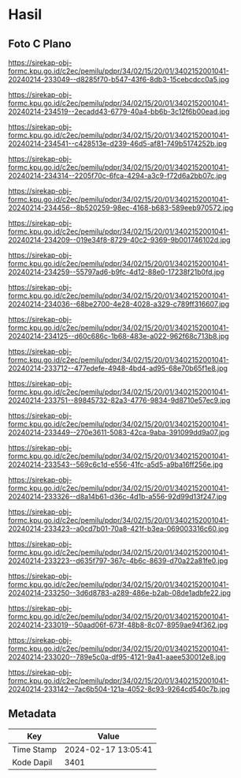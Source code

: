 # Hasil

## Foto C Plano

https://sirekap-obj-formc.kpu.go.id/c2ec/pemilu/pdpr/34/02/15/20/01/3402152001041-20240214-233049--d8285f70-b547-43f6-8db3-15cebcdcc0a5.jpg

https://sirekap-obj-formc.kpu.go.id/c2ec/pemilu/pdpr/34/02/15/20/01/3402152001041-20240214-234519--2ecadd43-6779-40a4-bb6b-3c12f6b00ead.jpg

https://sirekap-obj-formc.kpu.go.id/c2ec/pemilu/pdpr/34/02/15/20/01/3402152001041-20240214-234541--c428513e-d239-46d5-af81-749b5174252b.jpg

https://sirekap-obj-formc.kpu.go.id/c2ec/pemilu/pdpr/34/02/15/20/01/3402152001041-20240214-234314--2205f70c-6fca-4294-a3c9-f72d6a2bb07c.jpg

https://sirekap-obj-formc.kpu.go.id/c2ec/pemilu/pdpr/34/02/15/20/01/3402152001041-20240214-234456--8b520259-98ec-4168-b683-589eeb970572.jpg

https://sirekap-obj-formc.kpu.go.id/c2ec/pemilu/pdpr/34/02/15/20/01/3402152001041-20240214-234209--019e34f8-8729-40c2-9369-9b001746102d.jpg

https://sirekap-obj-formc.kpu.go.id/c2ec/pemilu/pdpr/34/02/15/20/01/3402152001041-20240214-234259--55797ad6-b9fc-4d12-88e0-17238f21b0fd.jpg

https://sirekap-obj-formc.kpu.go.id/c2ec/pemilu/pdpr/34/02/15/20/01/3402152001041-20240214-234036--68be2700-4e28-4028-a329-c789ff316607.jpg

https://sirekap-obj-formc.kpu.go.id/c2ec/pemilu/pdpr/34/02/15/20/01/3402152001041-20240214-234125--d60c686c-1b68-483e-a022-962f68c713b8.jpg

https://sirekap-obj-formc.kpu.go.id/c2ec/pemilu/pdpr/34/02/15/20/01/3402152001041-20240214-233712--477edefe-4948-4bd4-ad95-68e70b65f1e8.jpg

https://sirekap-obj-formc.kpu.go.id/c2ec/pemilu/pdpr/34/02/15/20/01/3402152001041-20240214-233751--89845732-82a3-4776-9834-9d8710e57ec9.jpg

https://sirekap-obj-formc.kpu.go.id/c2ec/pemilu/pdpr/34/02/15/20/01/3402152001041-20240214-233449--270e3611-5083-42ca-9aba-391099dd9a07.jpg

https://sirekap-obj-formc.kpu.go.id/c2ec/pemilu/pdpr/34/02/15/20/01/3402152001041-20240214-233543--569c6c1d-e556-41fc-a5d5-a9ba16ff256e.jpg

https://sirekap-obj-formc.kpu.go.id/c2ec/pemilu/pdpr/34/02/15/20/01/3402152001041-20240214-233326--d8a14b61-d36c-4d1b-a556-92d99d13f247.jpg

https://sirekap-obj-formc.kpu.go.id/c2ec/pemilu/pdpr/34/02/15/20/01/3402152001041-20240214-233423--a0cd7b01-70a8-421f-b3ea-069003316c60.jpg

https://sirekap-obj-formc.kpu.go.id/c2ec/pemilu/pdpr/34/02/15/20/01/3402152001041-20240214-233223--d635f797-367c-4b6c-8639-d70a22a81fe0.jpg

https://sirekap-obj-formc.kpu.go.id/c2ec/pemilu/pdpr/34/02/15/20/01/3402152001041-20240214-233250--3d6d8783-a289-486e-b2ab-08de1adbfe22.jpg

https://sirekap-obj-formc.kpu.go.id/c2ec/pemilu/pdpr/34/02/15/20/01/3402152001041-20240214-233019--50aad06f-673f-48b8-8c07-8959ae94f362.jpg

https://sirekap-obj-formc.kpu.go.id/c2ec/pemilu/pdpr/34/02/15/20/01/3402152001041-20240214-233020--789e5c0a-df95-4121-9a41-aaee530012e8.jpg

https://sirekap-obj-formc.kpu.go.id/c2ec/pemilu/pdpr/34/02/15/20/01/3402152001041-20240214-233142--7ac6b504-121a-4052-8c93-9264cd540c7b.jpg


## Metadata

| Key        | Value               |
| ---------- | ------------------- |
| Time Stamp | 2024-02-17 13:05:41 |
| Kode Dapil | 3401                |



